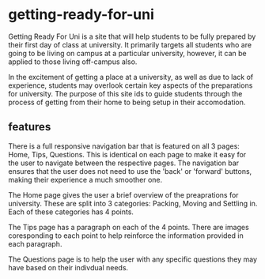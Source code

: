 # getting-ready-for-uni

Getting Ready For Uni is a site that will help students to be fully prepared by their first day of class at university.  It primarily targets all students who are going to be living on campus at a particular university, however, it can be applied to those living off-campus also.  

In the excitement of getting a place at a university, as well as due to lack of experience, students may overlook certain key aspects of the preparations for university.  The purpose of this site ids to guide students through the process of getting from their home to being setup in their accomodation.

## features

There is a full responsive navigation bar that is featured on all 3 pages: Home, Tips, Questions.  This is identical on each page to make it easy for the user to navigate between the respective pages.  The navigation bar ensures that the user does not need to use the 'back' or 'forward' buttons, making their experience a much smoother one.

The Home page gives the user a brief overview of the preaprations for university.  These are split into 3 categories: Packing, Moving and Settling in.  Each of these categories has 4 points.

The Tips page has a paragraph on each of the 4 points. There are images coresponding to each point to help reinforce the information provided in each paragraph.

The Questions page is to help the user with any specific questions they may have based on their indivdual needs.